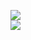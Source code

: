 [![](https://img.shields.io/badge/Made%20With-Github%20Spray-lightgrey.svg?style=for-the-badge&logo=github)](https://github.com/Annihil/github-spray#25958)  
[![](https://i.imgur.com/2DrTn0Z.gif)](https://github.com/Annihil/github-spray)